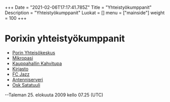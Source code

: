 +++
Date = "2021-02-06T17:17:41.785Z"
Title = "Yhteistyökumppanit"
Description = "Yhteistyökumppanit"
Luokat = []
menu = ["mainside"]
weight = 100
+++

Porixin yhteistyökumppanit
==========================

-   [Porin Yhteisökeskus](http://yhteisokeskus.fi)
-   [Mikropasi](http://kauppa.mikropasi.fi)
-   [Kauppahallin
    Kahvitupa](http://porinkauppahalli.fi/index.php?pinc=4)
-   [Kirjasto](http://pori.fi/kirjasto)
-   [FC Jazz](http://fcjazz.com)
-   [Antenniserveri](http://antenniserveri.fi)
-   [Osk Satatuuli](http://satatuuli.fi)

--Taleman 25. elokuuta 2009 kello 07.25 (UTC)
